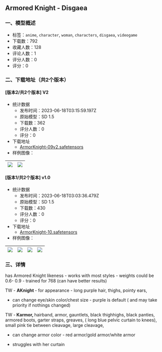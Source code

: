 ## Armored Knight - Disgaea 
### 一、模型概述

- 标签：`anime`, `character`, `woman`, `characters`, `disgaea`, `videogame`
- 下载数：792
- 收藏人数：128
- 评论人数：1
- 评分人数：0
- 评分：0

### 二、下载地址（共2个版本）

#### [版本2/共2个版本] V2

- 统计数据
  - 发布时间：2023-06-18T03:15:59.197Z
  - 原始模型：SD 1.5
  - 下载数：362
  - 评分人数：0
  - 评分：0
- 下载地址
  - [ArmorKnight-09v2.safetensors](https://civitai.com/api/download/models/98410)
- 样例图像：

| <img src="https://image.civitai.com/xG1nkqKTMzGDvpLrqFT7WA/f16f6dcd-f882-4d6c-889d-afa0e2d8b84b/width=450/1188218.jpeg" /> | <img src="https://image.civitai.com/xG1nkqKTMzGDvpLrqFT7WA/74e29c56-276b-4897-b744-035c3bc3de59/width=450/1188295.jpeg" /> |
| ---- | ---- |

#### [版本1/共2个版本] v1.0

- 统计数据
  - 发布时间：2023-06-18T03:03:36.479Z
  - 原始模型：SD 1.5
  - 下载数：430
  - 评分人数：0
  - 评分：0
- 下载地址
  - [ArmorKnight-10.safetensors](https://civitai.com/api/download/models/85550)
- 样例图像：

| <img src="https://image.civitai.com/xG1nkqKTMzGDvpLrqFT7WA/47cff768-9884-40c8-8e1b-eb2584b81ac9/width=450/969104.jpeg" /> | <img src="https://image.civitai.com/xG1nkqKTMzGDvpLrqFT7WA/e9dec762-7db5-4fec-bd20-7f93d0c28c8a/width=450/969108.jpeg" /> | <img src="https://image.civitai.com/xG1nkqKTMzGDvpLrqFT7WA/1ac059f2-9eec-4964-b1bc-1b1e7e0fbabb/width=450/969106.jpeg" /> | <img src="https://image.civitai.com/xG1nkqKTMzGDvpLrqFT7WA/9c8d986f-6422-4700-a62b-e53ffe2386f6/width=450/969105.jpeg" /> |
| ---- | ---- | ---- | ---- |


### 三、详情
<p>has Armored Knight likeness - works with most styles - weights could be 0.6- 0.9 - trained for 768 (can have better results)</p><p>TW - <strong>AKnight </strong>- for appearance - long purple hair, thighs, pointy ears,</p><ul><li><p>can change eye/skin color/chest size - purple is default ( and may take priority if nothings changed)</p></li></ul><p>TW -<strong> Karmor, </strong>hairband, armor, gauntlets, black thighhighs, black panties, armored boots, garter straps, greaves, ( long blue pelvic curtain to knees), small pink tie between cleavage, large cleavage,</p><ul><li><p>can change armor color - red armor/gold armor/white armor</p></li><li><p>struggles with her curtain</p><p></p></li></ul>